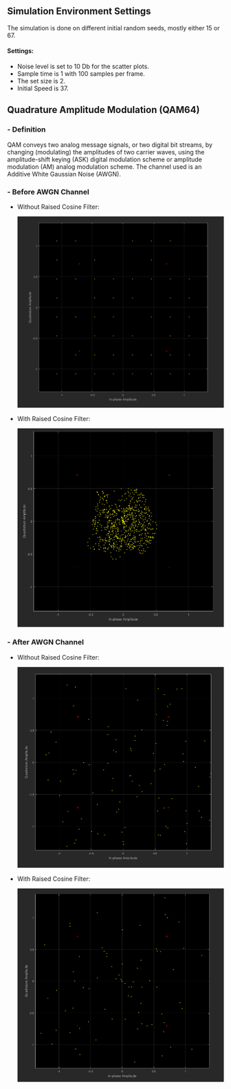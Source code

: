 ## Simulation Environment Settings
The simulation is done on different initial random seeds, mostly either 15 or 67.
#### Settings:
* Noise level is set to 10 Db for the scatter plots.
* Sample time is 1 with 100 samples per frame.
* The set size is 2.
* Initial Speed is 37.

## **Quadrature Amplitude Modulation (QAM64)**
### - Definition 
QAM conveys two analog message signals, or two digital bit streams, by changing (modulating) the amplitudes of two carrier waves, using the amplitude-shift keying (ASK) digital modulation scheme or amplitude modulation (AM) analog modulation scheme. The channel used is an Additive White Gaussian Noise (AWGN).


### - Before AWGN Channel
* Without Raised Cosine Filter:

    ![Regular](/QAM64/Before.png) 
* With Raised Cosine Filter:

    ![Raised Cosine Filter](/QAM64/RaisedCosineBefore.png) 
### - After AWGN Channel
* Without Raised Cosine Filter: 

    ![Regular](/QAM64/After.png) 
* With Raised Cosine Filter:

    ![Raised Cosine Filter](/QAM64/RaisedCosineAfter.png) 

